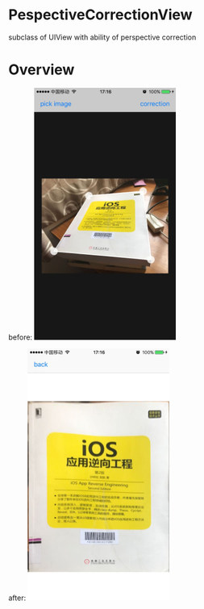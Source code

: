 # PespectiveCorrectionView
subclass of UIView with ability of perspective correction

# Overview

before:
<img src="https://github.com/kenny1269/PespectiveCorrectionView/blob/master/screenshot/before.jpg" height="500" />

after:
<img src="https://github.com/kenny1269/PespectiveCorrectionView/blob/master/screenshot/after.jpg" height="500" />
